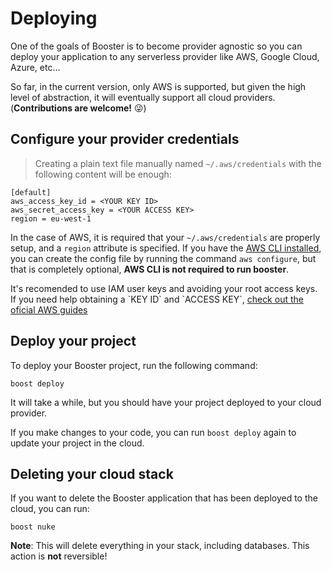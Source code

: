 # Deploying

One of the goals of Booster is to become provider agnostic so you can deploy your application to any serverless provider like AWS, Google Cloud, Azure, etc...

So far, in the current version, only AWS is supported, but given the high level of abstraction, it will eventually support
all cloud providers. (**Contributions are welcome!** 😜)

## Configure your provider credentials

> Creating a plain text file manually named `~/.aws/credentials` with the following content will be enough:

```text
[default]
aws_access_key_id = <YOUR KEY ID>
aws_secret_access_key = <YOUR ACCESS KEY>
region = eu-west-1
```

In the case of AWS, it is required that your `~/.aws/credentials` are properly setup, and a `region` attribute is specified. If you have the [AWS CLI installed](https://docs.aws.amazon.com/cli/latest/userguide/cli-chap-install.html), you can create the config file by running the command `aws configure`, but that is completely optional, **AWS CLI is not required to run booster**. 

<aside class="notice">
It's recomended to use IAM user keys and avoiding your root access keys. If you need help obtaining a `KEY ID` and `ACCESS KEY`, <a href=https://docs.aws.amazon.com/IAM/latest/UserGuide/id_credentials_access-keys.html#Using_CreateAccessKey">check out the oficial AWS guides</a>
</aside>

## Deploy your project

To deploy your Booster project, run the following command:

`boost deploy`

It will take a while, but you should have your project deployed to your cloud provider.

If you make changes to your code, you can run `boost deploy` again to update your project in the cloud.

## Deleting your cloud stack

If you want to delete the Booster application that has been deployed to the cloud, you can run:

`boost nuke`

<aside class="warning">
<b>Note</b>: This will delete everything in your stack, including databases. This action is <b>not</b> reversible!
</aside>